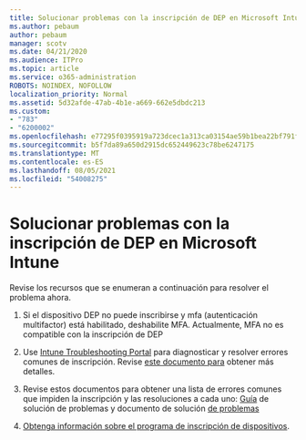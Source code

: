 ```yaml
---
title: Solucionar problemas con la inscripción de DEP en Microsoft Intune
ms.author: pebaum
author: pebaum
manager: scotv
ms.date: 04/21/2020
ms.audience: ITPro
ms.topic: article
ms.service: o365-administration
ROBOTS: NOINDEX, NOFOLLOW
localization_priority: Normal
ms.assetid: 5d32afde-47ab-4b1e-a669-662e5dbdc213
ms.custom:
- "783"
- "6200002"
ms.openlocfilehash: e77295f0395919a723dcec1a313ca03154ae59b1bea22bf791f3a0f923cab60d
ms.sourcegitcommit: b5f7da89a650d2915dc652449623c78be6247175
ms.translationtype: MT
ms.contentlocale: es-ES
ms.lasthandoff: 08/05/2021
ms.locfileid: "54008275"
---
```

# <a name="troubleshoot-issues-with-dep-enrollment-in-microsoft-intune"></a>Solucionar problemas con la inscripción de DEP en Microsoft Intune

Revise los recursos que se enumeran a continuación para resolver el problema ahora.
  
1. Si el dispositivo DEP no puede inscribirse y mfa (autenticación multifactor) está habilitado, deshabilite MFA. Actualmente, MFA no es compatible con la inscripción de DEP

2. Use [Intune Troubleshooting Portal](https://devicemanagement.microsoft.com/#blade/Microsoft_Intune_DeviceSettings/TroubleshootBlade) para diagnosticar y resolver errores comunes de inscripción. Revise [este documento para](https://docs.microsoft.com/intune/help-desk-operators) obtener más detalles.

3. Revise estos documentos para obtener una lista de errores comunes que impiden la inscripción y las resoluciones a cada uno: [Guía](https://support.microsoft.com/help/4039809/troubleshooting-ios-device-enrollment-in-intune) de solución de problemas y documento de solución [de problemas](https://docs.microsoft.com/troubleshoot/mem/intune/troubleshoot-device-enrollment-in-intune)

4. [Obtenga información sobre el programa de inscripción de dispositivos](https://docs.microsoft.com/intune/device-enrollment-program-enroll-ios).

